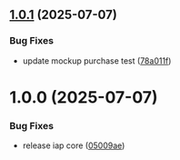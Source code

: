 ## [1.0.1](https://github.com/KhanhTQ-Organization/com.ktgame.iap.core/compare/v1.0.0...v1.0.1) (2025-07-07)


### Bug Fixes

* update mockup purchase test ([78a011f](https://github.com/KhanhTQ-Organization/com.ktgame.iap.core/commit/78a011f328ed350a42f45ce4626e1545ffb05695))

# 1.0.0 (2025-07-07)


### Bug Fixes

* release iap core ([05009ae](https://github.com/KhanhTQ-Organization/com.ktgame.iap.core/commit/05009ae8a967980e7caafcf987abe72216b66c81))

